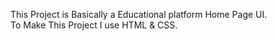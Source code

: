 This Project is Basically a Educational platform Home Page UI.<br/>
To Make This Project I use HTML & CSS.
